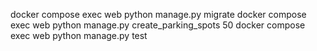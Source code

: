 docker compose exec web python manage.py migrate
docker compose exec web python manage.py create_parking_spots 50
docker compose exec web python manage.py test
